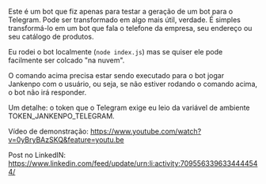 Este é um bot que fiz apenas para testar a geração de um bot para o Telegram. Pode ser transformado em algo mais útil, verdade. É simples transformá-lo em um bot que fala o telefone da empresa, seu endereço ou seu catálogo de produtos.

Eu rodei o bot localmente (`node index.js`) mas se quiser ele pode facilmente ser colcado "na nuvem".

O comando acima precisa estar sendo executado para o bot jogar Jankenpo com o usuário, ou seja, se não estiver rodando o comando acima, o bot não irá responder.

Um detalhe: o token que o Telegram exige eu leio da variável de ambiente TOKEN_JANKENPO_TELEGRAM.

Vídeo de demonstração: https://www.youtube.com/watch?v=0yBryBAzSKQ&feature=youtu.be

Post no LinkedIN: https://www.linkedin.com/feed/update/urn:li:activity:7095563396334444544/
